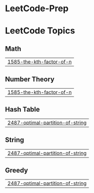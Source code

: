 # LeetCode-Prep
<!---LeetCode Topics Start-->
# LeetCode Topics
## Math
|  |
| ------- |
| [1585-the-kth-factor-of-n](https://github.com/Anou26/LeetCode-Prep/tree/master/1585-the-kth-factor-of-n) |
## Number Theory
|  |
| ------- |
| [1585-the-kth-factor-of-n](https://github.com/Anou26/LeetCode-Prep/tree/master/1585-the-kth-factor-of-n) |
## Hash Table
|  |
| ------- |
| [2487-optimal-partition-of-string](https://github.com/Anou26/LeetCode-Prep/tree/master/2487-optimal-partition-of-string) |
## String
|  |
| ------- |
| [2487-optimal-partition-of-string](https://github.com/Anou26/LeetCode-Prep/tree/master/2487-optimal-partition-of-string) |
## Greedy
|  |
| ------- |
| [2487-optimal-partition-of-string](https://github.com/Anou26/LeetCode-Prep/tree/master/2487-optimal-partition-of-string) |
<!---LeetCode Topics End-->